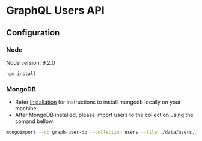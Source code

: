 # GraphQL Users API

## Configuration

### Node
Node version: 9.2.0

```bash
npm install
```

### MongoDB
* Refer [Installation](https://docs.mongodb.com/manual/administration/install-community/) for instructions to install mongodb locally on your machine. 
* After MongoDB installed, please import users to the collection using the comand bellow:
```bash
mongoimport --db graph-user-db --collection users --file ./data/users.json --jsonArray
```

## 
